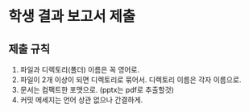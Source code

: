 # 학생 결과 보고서 제출

## 제출 규칙
1. 파일과 디렉토리(폴더) 이름은 꼭 영어로.
2. 파일이 2개 이상이 되면 디렉토리로 묶어서. 디렉토리 이름은 각자 이름으로.
3. 문서는 컴팩트한 포맷으로. (pptx는 pdf로 추출할것)
4. 커밋 메세지는 언어 상관 없으나 간결하게.
